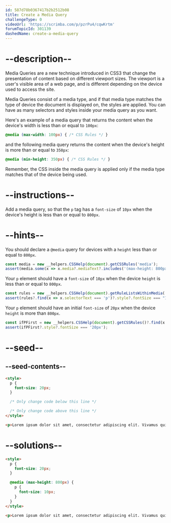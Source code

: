 ```yaml
---
id: 587d78b0367417b2b2512b08
title: Create a Media Query
challengeType: 0
videoUrl: 'https://scrimba.com/p/pzrPu4/cqwKrtm'
forumTopicId: 301139
dashedName: create-a-media-query
---
```


# --description--

Media Queries are a new technique introduced in CSS3 that change the presentation of content based on different viewport sizes. The viewport is a user's visible area of a web page, and is different depending on the device used to access the site.

Media Queries consist of a media type, and if that media type matches the type of device the document is displayed on, the styles are applied. You can have as many selectors and styles inside your media query as you want.

Here's an example of a media query that returns the content when the device's width is less than or equal to `100px`:

```css
@media (max-width: 100px) { /* CSS Rules */ }
```

and the following media query returns the content when the device's height is more than or equal to `350px`:

```css
@media (min-height: 350px) { /* CSS Rules */ }
```

Remember, the CSS inside the media query is applied only if the media type matches that of the device being used.

# --instructions--

Add a media query, so that the `p` tag has a `font-size` of `10px` when the device's height is less than or equal to `800px`.

# --hints--

You should declare a `@media` query for devices with a `height` less than or equal to `800px`.

```js
const media = new __helpers.CSSHelp(document).getCSSRules('media');
assert(media.some(x => x.media?.mediaText?.includes('(max-height: 800px)')));
```

Your `p` element should have a `font-size` of `10px` when the device `height` is less than or equal to `800px`.

```js
const rules = new __helpers.CSSHelp(document).getRuleListsWithinMedia('(max-height: 800px)');
assert(rules?.find(x => x.selectorText === 'p')?.style?.fontSize === "10px");
```

Your `p` element should have an initial `font-size` of `20px` when the device `height` is more than `800px`.

```js
const ifPFirst = new __helpers.CSSHelp(document).getCSSRules()?.find(x => x?.selectorText === 'p' || x?.media);
assert(ifPFirst?.style?.fontSize === '20px');
```

# --seed--

## --seed-contents--

```html
<style>
  p {
    font-size: 20px;
  }

  /* Only change code below this line */

  /* Only change code above this line */
</style>

<p>Lorem ipsum dolor sit amet, consectetur adipiscing elit. Vivamus quis tempus massa. Aenean erat nisl, gravida vel vestibulum cursus, interdum sit amet lectus. Sed sit amet quam nibh. Suspendisse quis tincidunt nulla. In hac habitasse platea dictumst. Ut sit amet pretium nisl. Vivamus vel mi sem. Aenean sit amet consectetur sem. Suspendisse pretium, purus et gravida consequat, nunc ligula ultricies diam, at aliquet velit libero a dui.</p>
```

# --solutions--

```html
<style>
  p {
    font-size: 20px;
  }

  @media (max-height: 800px) {
    p {
      font-size: 10px;
    }
  }
</style>

<p>Lorem ipsum dolor sit amet, consectetur adipiscing elit. Vivamus quis tempus massa. Aenean erat nisl, gravida vel vestibulum cursus, interdum sit amet lectus. Sed sit amet quam nibh. Suspendisse quis tincidunt nulla. In hac habitasse platea dictumst. Ut sit amet pretium nisl. Vivamus vel mi sem. Aenean sit amet consectetur sem. Suspendisse pretium, purus et gravida consequat, nunc ligula ultricies diam, at aliquet velit libero a dui.</p>
```
